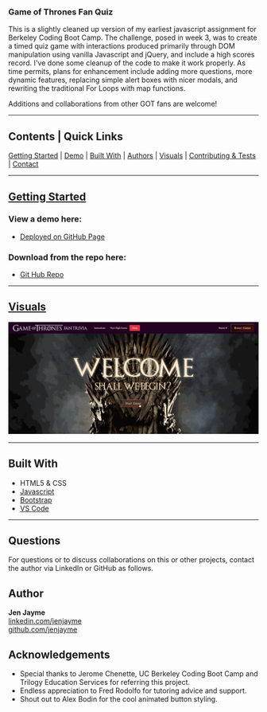 ### Game of Thrones Fan Quiz

This is a slightly cleaned up version of my earliest javascript assignment for  Berkeley Coding Boot Camp.  The challenge, posed in week 3, was to create a timed quiz game with interactions produced primarily through DOM manipulation using vanilla Javascript and jQuery, and include a high scores record.  I've done some cleanup of the code to make it work properly.  As time permits, plans for enhancement include adding more questions, more dynamic features, replacing simple alert boxes with nicer modals, and rewriting the traditional For Loops with map functions.  

Additions and collaborations from other GOT fans are welcome!

<hr>

## Contents | Quick Links
[Getting Started](#start)     |     [Demo](#demo)     |     [Built With](#built)     |     [Authors](#author)     |     [Visuals](#visuals)     |     [Contributing & Tests](Contributing.md)     |     [Contact](#contact)

<hr>

## [Getting Started](#start)

### <a id="demo">View a demo here:</a> 
* [Deployed on GitHub Page](https://jenjayme.github.io/new-GOT-game/#demo)

### Download from the repo here:
* [Git Hub Repo](https://github.com/jenjayme/new-GOT-game)


<hr>

## [Visuals](#visuals)

![Example Gif](./example.gif)

<hr>

## <a id="built">Built With</a>
* HTML5 & CSS
* [Javascript](https://www.javascript.com/)
* [Bootstrap](https://https://getbootstrap.com/)
* [VS Code](https://code.visualstudio.com/)

<hr>

## <a id="contact">Questions</a>
For questions or to discuss collaborations on this or other projects, contact the author via LinkedIn or GitHub as follows.

## <a id="author">Author</a>

**Jen Jayme**<br>
[linkedin.com/jenjayme](https://www.linkedin.com/in/jenjayme)<br>
[github.com/jenjayme](https://github.com/JenJayme)


## Acknowledgements
* Special thanks to Jerome Chenette, UC Berkeley Coding Boot Camp and Trilogy Education Services for referring this project.
* Endless appreciation to Fred Rodolfo for tutoring advice and support.
* Shout out to Alex Bodin for the cool animated button styling.